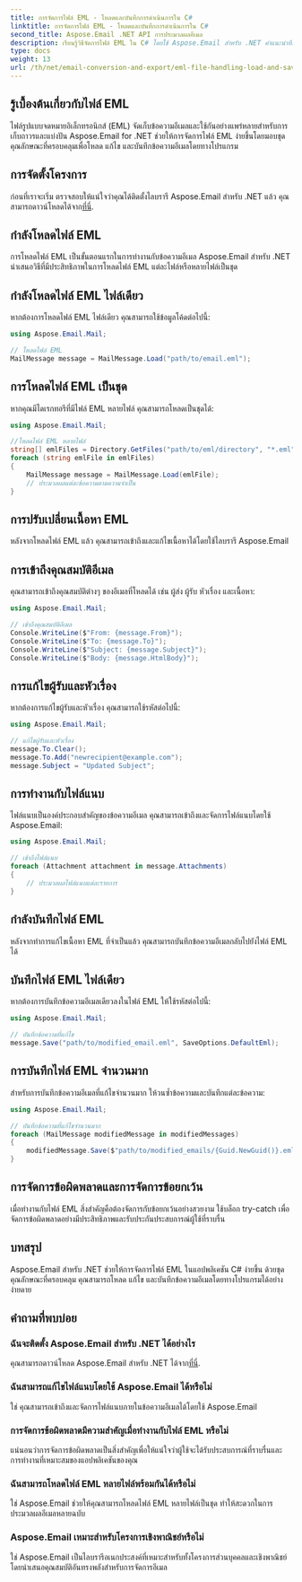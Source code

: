 ```yaml
---
title: การจัดการไฟล์ EML - โหลดและบันทึกการดำเนินการใน C#
linktitle: การจัดการไฟล์ EML - โหลดและบันทึกการดำเนินการใน C#
second_title: Aspose.Email .NET API การประมวลผลอีเมล
description: เรียนรู้วิธีจัดการไฟล์ EML ใน C# โดยใช้ Aspose.Email สำหรับ .NET คำแนะนำทีละขั้นตอนพร้อมตัวอย่างโค้ดสำหรับการโหลด แก้ไข และบันทึกข้อความอีเมล
type: docs
weight: 13
url: /th/net/email-conversion-and-export/eml-file-handling-load-and-save-operations-in-csharp/
---
```


## รู้เบื้องต้นเกี่ยวกับไฟล์ EML

ไฟล์รูปแบบจดหมายอิเล็กทรอนิกส์ (EML) จัดเก็บข้อความอีเมลและใช้กันอย่างแพร่หลายสำหรับการเก็บถาวรและแบ่งปัน Aspose.Email for .NET ช่วยให้การจัดการไฟล์ EML ง่ายขึ้นโดยมอบชุดคุณลักษณะที่ครอบคลุมเพื่อโหลด แก้ไข และบันทึกข้อความอีเมลโดยทางโปรแกรม

## การจัดตั้งโครงการ

 ก่อนที่เราจะเริ่ม ตรวจสอบให้แน่ใจว่าคุณได้ติดตั้งไลบรารี Aspose.Email สำหรับ .NET แล้ว คุณสามารถดาวน์โหลดได้จาก[ที่นี่](https://releases.aspose.com/email/net).

## กำลังโหลดไฟล์ EML

การโหลดไฟล์ EML เป็นขั้นตอนแรกในการทำงานกับข้อความอีเมล Aspose.Email สำหรับ .NET นำเสนอวิธีที่มีประสิทธิภาพในการโหลดไฟล์ EML แต่ละไฟล์หรือหลายไฟล์เป็นชุด

## กำลังโหลดไฟล์ EML ไฟล์เดียว

หากต้องการโหลดไฟล์ EML ไฟล์เดียว คุณสามารถใช้ข้อมูลโค้ดต่อไปนี้:

```csharp
using Aspose.Email.Mail;

// โหลดไฟล์ EML
MailMessage message = MailMessage.Load("path/to/email.eml");
```

## การโหลดไฟล์ EML เป็นชุด

หากคุณมีไดเรกทอรีที่มีไฟล์ EML หลายไฟล์ คุณสามารถโหลดเป็นชุดได้:

```csharp
using Aspose.Email.Mail;

//โหลดไฟล์ EML หลายไฟล์
string[] emlFiles = Directory.GetFiles("path/to/eml/directory", "*.eml");
foreach (string emlFile in emlFiles)
{
    MailMessage message = MailMessage.Load(emlFile);
    // ประมวลผลแต่ละข้อความตามความจำเป็น
}
```

## การปรับเปลี่ยนเนื้อหา EML

หลังจากโหลดไฟล์ EML แล้ว คุณสามารถเข้าถึงและแก้ไขเนื้อหาได้โดยใช้ไลบรารี Aspose.Email

## การเข้าถึงคุณสมบัติอีเมล

คุณสามารถเข้าถึงคุณสมบัติต่างๆ ของอีเมลที่โหลดได้ เช่น ผู้ส่ง ผู้รับ หัวเรื่อง และเนื้อหา:

```csharp
using Aspose.Email.Mail;

// เข้าถึงคุณสมบัติอีเมล
Console.WriteLine($"From: {message.From}");
Console.WriteLine($"To: {message.To}");
Console.WriteLine($"Subject: {message.Subject}");
Console.WriteLine($"Body: {message.HtmlBody}");
```

## การแก้ไขผู้รับและหัวเรื่อง

หากต้องการแก้ไขผู้รับและหัวเรื่อง คุณสามารถใช้รหัสต่อไปนี้:

```csharp
using Aspose.Email.Mail;

// แก้ไขผู้รับและหัวเรื่อง
message.To.Clear();
message.To.Add("newrecipient@example.com");
message.Subject = "Updated Subject";
```

## การทำงานกับไฟล์แนบ

ไฟล์แนบเป็นองค์ประกอบสำคัญของข้อความอีเมล คุณสามารถเข้าถึงและจัดการไฟล์แนบโดยใช้ Aspose.Email:

```csharp
using Aspose.Email.Mail;

// เข้าถึงไฟล์แนบ
foreach (Attachment attachment in message.Attachments)
{
    // ประมวลผลไฟล์แนบแต่ละรายการ
}
```

## กำลังบันทึกไฟล์ EML

หลังจากทำการแก้ไขเนื้อหา EML ที่จำเป็นแล้ว คุณสามารถบันทึกข้อความอีเมลกลับไปยังไฟล์ EML ได้

## บันทึกไฟล์ EML ไฟล์เดียว

หากต้องการบันทึกข้อความอีเมลเดียวลงในไฟล์ EML ให้ใช้รหัสต่อไปนี้:

```csharp
using Aspose.Email.Mail;

// บันทึกข้อความที่แก้ไข
message.Save("path/to/modified_email.eml", SaveOptions.DefaultEml);
```

## การบันทึกไฟล์ EML จำนวนมาก

สำหรับการบันทึกข้อความอีเมลที่แก้ไขจำนวนมาก ให้วนซ้ำข้อความและบันทึกแต่ละข้อความ:

```csharp
using Aspose.Email.Mail;

// บันทึกข้อความที่แก้ไขจำนวนมาก
foreach (MailMessage modifiedMessage in modifiedMessages)
{
    modifiedMessage.Save($"path/to/modified_emails/{Guid.NewGuid()}.eml", SaveOptions.DefaultEml);
}
```

## การจัดการข้อผิดพลาดและการจัดการข้อยกเว้น

เมื่อทำงานกับไฟล์ EML สิ่งสำคัญคือต้องจัดการกับข้อยกเว้นอย่างสวยงาม ใช้บล็อก try-catch เพื่อจัดการข้อผิดพลาดอย่างมีประสิทธิภาพและรับประกันประสบการณ์ผู้ใช้ที่ราบรื่น

## บทสรุป

Aspose.Email สำหรับ .NET ช่วยให้การจัดการไฟล์ EML ในแอปพลิเคชัน C# ง่ายขึ้น ด้วยชุดคุณลักษณะที่ครอบคลุม คุณสามารถโหลด แก้ไข และบันทึกข้อความอีเมลโดยทางโปรแกรมได้อย่างง่ายดาย

## คำถามที่พบบ่อย

### ฉันจะติดตั้ง Aspose.Email สำหรับ .NET ได้อย่างไร

 คุณสามารถดาวน์โหลด Aspose.Email สำหรับ .NET ได้จาก[ที่นี่](https://releases.aspose.com/email/net).

### ฉันสามารถแก้ไขไฟล์แนบโดยใช้ Aspose.Email ได้หรือไม่

ใช่ คุณสามารถเข้าถึงและจัดการไฟล์แนบภายในข้อความอีเมลได้โดยใช้ Aspose.Email

### การจัดการข้อผิดพลาดมีความสำคัญเมื่อทำงานกับไฟล์ EML หรือไม่

แน่นอนว่าการจัดการข้อผิดพลาดเป็นสิ่งสำคัญเพื่อให้แน่ใจว่าผู้ใช้จะได้รับประสบการณ์ที่ราบรื่นและการทำงานที่เหมาะสมของแอปพลิเคชันของคุณ

### ฉันสามารถโหลดไฟล์ EML หลายไฟล์พร้อมกันได้หรือไม่

ใช่ Aspose.Email ช่วยให้คุณสามารถโหลดไฟล์ EML หลายไฟล์เป็นชุด ทำให้สะดวกในการประมวลผลอีเมลหลายฉบับ

### Aspose.Email เหมาะสำหรับโครงการเชิงพาณิชย์หรือไม่

ใช่ Aspose.Email เป็นไลบรารีอเนกประสงค์ที่เหมาะสำหรับทั้งโครงการส่วนบุคคลและเชิงพาณิชย์ โดยนำเสนอคุณสมบัติอันทรงพลังสำหรับการจัดการอีเมล